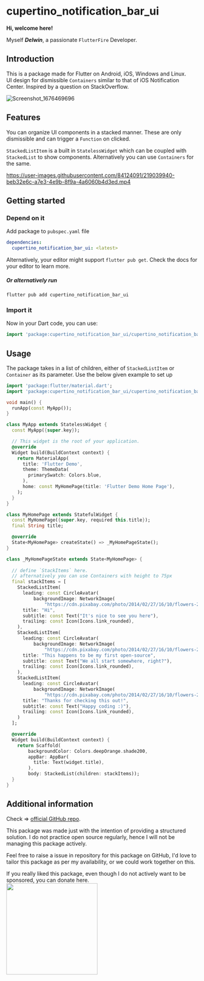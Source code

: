 # cupertino_notification_bar_ui

**Hi, welcome here!**

Myself ***Delwin***, a passionate `FlutterFire` Developer.

## Introduction

This is a package made for Flutter on Android, iOS, Windows and Linux.   
UI design for dismissible  `Containers` similar to that of iOS Notification Center. Inspired by a question on StackOverflow. 

![Screenshot_1676469696](https://user-images.githubusercontent.com/84124091/219048415-e6a90398-29ed-4da1-971c-7477b94d13fb.png)


## Features
You can organize UI components in a stacked manner. These are only dismissible and can trigger a `Function` on clicked. 

`StackedListItem` is a built in `StatelessWidget` which can be coupled with `StackedList` to show components. Alternatively you can use `Containers` for the same.

https://user-images.githubusercontent.com/84124091/219039940-beb32e6c-a7e3-4e9b-8f9a-4a6060b4d3ed.mp4

## Getting started
### Depend on it
Add package to `pubspec.yaml` file
```yaml
dependencies:
  cupertino_notification_bar_ui: <latest>
```
Alternatively, your editor might support  `flutter pub get`. Check the docs for your editor to learn more.

##### Or alternatively run 
```
flutter pub add cupertino_notification_bar_ui
```

### Import it
Now in your Dart code, you can use:   
```dart
import 'package:cupertino_notification_bar_ui/cupertino_notification_bar_ui.dart';
```

## Usage

  The package takes in a list of children, either of `StackedListItem` or `Container` as its parameter. 
Use the below given example to set up

```dart
import 'package:flutter/material.dart';
import 'package:cupertino_notification_bar_ui/cupertino_notification_bar_ui.dart';

void main() {
  runApp(const MyApp());
}

class MyApp extends StatelessWidget {
  const MyApp({super.key});

  // This widget is the root of your application.
  @override
  Widget build(BuildContext context) {
    return MaterialApp(
      title: 'Flutter Demo',
      theme: ThemeData(
        primarySwatch: Colors.blue,
      ),
      home: const MyHomePage(title: 'Flutter Demo Home Page'),
    );
  }
}

class MyHomePage extends StatefulWidget {
  const MyHomePage({super.key, required this.title});
  final String title;

  @override
  State<MyHomePage> createState() => _MyHomePageState();
}

class _MyHomePageState extends State<MyHomePage> {
  
  // define `StackItems` here.
  // afternatively you can use Containers with height to 75px
  final stackItems = [
    StackedListItem(
      leading: const CircleAvatar(
          backgroundImage: NetworkImage(
              "https://cdn.pixabay.com/photo/2014/02/27/16/10/flowers-276014_960_720.jpg")),
      title: "Hi",
      subtitle: const Text("It's nice to see you here"),
      trailing: const Icon(Icons.link_rounded),
    ),
    StackedListItem(
      leading: const CircleAvatar(
          backgroundImage: NetworkImage(
              "https://cdn.pixabay.com/photo/2014/02/27/16/10/flowers-276014_960_720.jpg")),
      title: "This happens to be my first open-source",
      subtitle: const Text("We all start somewhere, right?"),
      trailing: const Icon(Icons.link_rounded),
    ),
    StackedListItem(
      leading: const CircleAvatar(
          backgroundImage: NetworkImage(
              "https://cdn.pixabay.com/photo/2014/02/27/16/10/flowers-276014_960_720.jpg")),
      title: "Thanks for checking this out!",
      subtitle: const Text("Happy coding :)"),
      trailing: const Icon(Icons.link_rounded),
    )
  ];

  @override
  Widget build(BuildContext context) {
    return Scaffold(
        backgroundColor: Colors.deepOrange.shade200,
        appBar: AppBar(
          title: Text(widget.title),
        ),
        body: StackedList(children: stackItems));
  }
}

```


## Additional information
Check => [official GitHub repo](https://github.com/opxdelwin/cupertino_notification_bar_ui).

This package was made just with the intention of providing a structured solution. I do not practice open source regularly, hence I will not be managing this package actively. 

Feel free to raise a issue in repository for this package on GitHub, I'd love to tailor this package as per my availability, or we could work together on this.

If you really liked this package, even though I do not actively want to be sponsored, you can donate here.    
<img src="https://user-images.githubusercontent.com/84124091/219038251-9749d34f-8f8e-4be4-af44-7868dd7e6aca.png" height=240 width=240>
